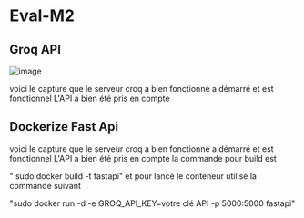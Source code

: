 # Eval-M2

## Groq API

![image](https://github.com/user-attachments/assets/409d0947-ccd7-43bb-8086-7d8d452719d4)

voici le capture que le serveur croq a bien fonctionné a démarré et est fonctionnel
L'API a bien été pris en compte


## Dockerize Fast Api

voici le capture que le serveur croq a bien fonctionné a démarré et est fonctionnel
L'API a bien été pris en compte
la commande pour build est 

" sudo docker build -t fastapi"
et pour lancé le conteneur utilisé la commande suivant 

"sudo docker run -d -e GROQ_API_KEY=votre clé API -p 5000:5000 fastapi"

